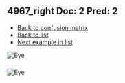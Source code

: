 ## 4967_right Doc: 2 Pred: 2
- [Back to confusion matrix](https://github.com/juliandewit/kaggle_retinopathy/blob/master/matrix.md)
- [Back to list](https://github.com/juliandewit/kaggle_retinopathy/blob/master/lists/22/list.md)
- [Next example in list](https://github.com/juliandewit/kaggle_retinopathy/blob/master/lists/22/50/5024_left.md)

![Eye](https://retinopaty.blob.core.windows.net/size1024/4967_right_2.jpeg)

### 

![Eye]()
